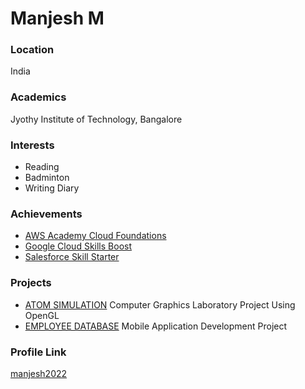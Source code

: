 # Manjesh M

### Location

India

### Academics

Jyothy Institute of Technology, Bangalore 

### Interests

- Reading
- Badminton
- Writing Diary

### Achievements 

- [AWS Academy Cloud Foundations](https://www.credly.com/badges/dd06f921-24c5-4a54-a22b-4287bad83d15/linked_in_profile)
- [Google Cloud Skills Boost](https://www.cloudskillsboost.google/public_profiles/3c92752a-823b-4677-9668-999c41b28042)
- [Salesforce Skill Starter](https://trailblazer.me/id/manjeshm)

### Projects

- [ATOM SIMULATION](https://github.com/manjesh2022/CGL-Project) Computer Graphics Laboratory Project Using OpenGL
- [EMPLOYEE DATABASE](https://github.com/manjesh2022/MAD-Project) Mobile Application Development Project

### Profile Link

[manjesh2022](https://github.com/manjesh2022)
